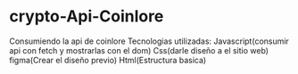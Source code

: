 # crypto-Api-Coinlore
Consumiendo la api de coinlore 
Tecnologias utilizadas:
Javascript(consumir api con fetch y mostrarlas con el dom)
Css(darle diseño a el sitio web)
figma(Crear el diseño previo)
Html(Estructura basica)
